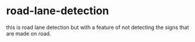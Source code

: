 # road-lane-detection
this is road lane detection but with a feature of not detecting the signs that are made on road.
